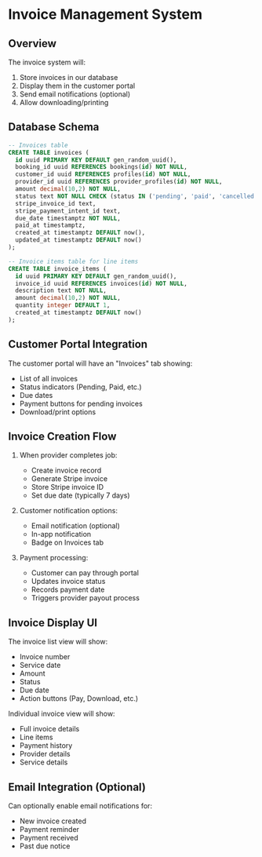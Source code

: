 # Invoice Management System

## Overview

The invoice system will:
1. Store invoices in our database
2. Display them in the customer portal
3. Send email notifications (optional)
4. Allow downloading/printing

## Database Schema

```sql
-- Invoices table
CREATE TABLE invoices (
  id uuid PRIMARY KEY DEFAULT gen_random_uuid(),
  booking_id uuid REFERENCES bookings(id) NOT NULL,
  customer_id uuid REFERENCES profiles(id) NOT NULL,
  provider_id uuid REFERENCES provider_profiles(id) NOT NULL,
  amount decimal(10,2) NOT NULL,
  status text NOT NULL CHECK (status IN ('pending', 'paid', 'cancelled')),
  stripe_invoice_id text,
  stripe_payment_intent_id text,
  due_date timestamptz NOT NULL,
  paid_at timestamptz,
  created_at timestamptz DEFAULT now(),
  updated_at timestamptz DEFAULT now()
);

-- Invoice items table for line items
CREATE TABLE invoice_items (
  id uuid PRIMARY KEY DEFAULT gen_random_uuid(),
  invoice_id uuid REFERENCES invoices(id) NOT NULL,
  description text NOT NULL,
  amount decimal(10,2) NOT NULL,
  quantity integer DEFAULT 1,
  created_at timestamptz DEFAULT now()
);
```

## Customer Portal Integration

The customer portal will have an "Invoices" tab showing:
- List of all invoices
- Status indicators (Pending, Paid, etc.)
- Due dates
- Payment buttons for pending invoices
- Download/print options

## Invoice Creation Flow

1. When provider completes job:
   - Create invoice record
   - Generate Stripe invoice
   - Store Stripe invoice ID
   - Set due date (typically 7 days)

2. Customer notification options:
   - Email notification (optional)
   - In-app notification
   - Badge on Invoices tab

3. Payment processing:
   - Customer can pay through portal
   - Updates invoice status
   - Records payment date
   - Triggers provider payout process

## Invoice Display UI

The invoice list view will show:
- Invoice number
- Service date
- Amount
- Status
- Due date
- Action buttons (Pay, Download, etc.)

Individual invoice view will show:
- Full invoice details
- Line items
- Payment history
- Provider details
- Service details

## Email Integration (Optional)

Can optionally enable email notifications for:
- New invoice created
- Payment reminder
- Payment received
- Past due notice